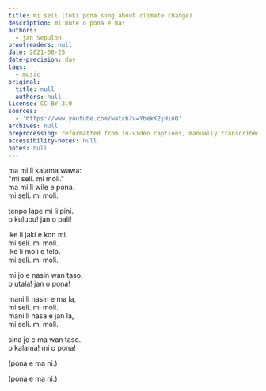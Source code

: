 ```yaml
---
title: mi seli (toki pona song about climate change)
description: mi mute o pona e ma!
authors:
  - jan Sepulon
proofreaders: null
date: 2021-08-25
date-precision: day
tags:
  - music
original:
  title: null
  authors: null
license: CC-BY-3.0
sources:
  - 'https://www.youtube.com/watch?v=YbekK2jHinQ'
archives: null
preprocessing: reformatted from in-video captions, manually transcribed final ad-libs
accessibility-notes: null
notes: null
---
```

ma mi li kalama wawa:  
"mi seli. mi moli."  
ma mi li wile e pona.  
mi seli. mi moli.

tenpo lape mi li pini.  
o kulupu! jan o pali!

ike li jaki e kon mi.  
mi seli. mi moli.  
ike li moli e telo.  
mi seli. mi moli.

mi jo e nasin wan taso.  
o utala! jan o pona!

mani li nasin e ma la,  
mi seli. mi moli.  
mani li nasa e jan la,  
mi seli. mi moli.

sina jo e ma wan taso.  
o kalama! mi o pona!

(pona e ma ni.)

(pona e ma ni.)
